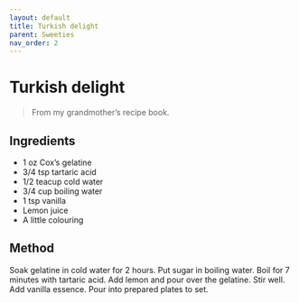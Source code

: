 ```yaml
---
layout: default
title: Turkish delight
parent: Sweeties
nav_order: 2
---
```


# Turkish delight

> From my grandmother’s recipe book.

## Ingredients

* 1 oz Cox’s gelatine
* 3/4 tsp tartaric acid
* 1/2 teacup cold water
* 3/4 cup boiling water
* 1 tsp vanilla
* Lemon juice
* A little colouring

## Method

Soak gelatine in cold water for 2 hours. Put sugar in boiling water. 
Boil for 7 minutes with tartaric acid. Add lemon and pour over the 
gelatine. Stir well. Add vanilla essence. Pour into prepared plates 
to set. 

